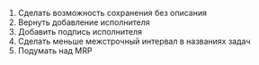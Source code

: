 1. Сделать возможность сохранения без описания
2. Вернуть добавление исполнителя
3. Добавить подпись исполнителя
4. Сделать меньше межстрочный интервал в названиях задач
5. Подумать над MRP

